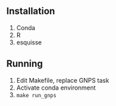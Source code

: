 ## Installation

1. Conda
1. R
1. esquisse


## Running

1. Edit Makefile, replace GNPS task
1. Activate conda environment
1. ```make run_gnps```